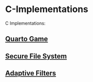 # C-Implementations
C Implementations:

## [Quarto Game](https://github.com/hsouri/Quarto)

## [Secure File System](https://github.com/hsouri/secure_linked_lists)

## [Adaptive Filters](https://github.com/hsouri/adaptive-filters)
